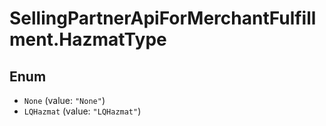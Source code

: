 # SellingPartnerApiForMerchantFulfillment.HazmatType

## Enum

* `None` (value: `"None"`)
* `LQHazmat` (value: `"LQHazmat"`)
